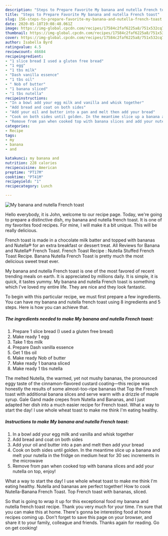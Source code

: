 ```yaml
---
description: "Steps to Prepare Favorite My banana and nutella French toast"
title: "Steps to Prepare Favorite My banana and nutella French toast"
slug: 156-steps-to-prepare-favorite-my-banana-and-nutella-french-toast
date: 2020-05-18T19:08:48.061Z
image: https://img-global.cpcdn.com/recipes/17584c2faf6225a8/751x532cq70/my-banana-and-nutella-french-toast-recipe-main-photo.jpg
thumbnail: https://img-global.cpcdn.com/recipes/17584c2faf6225a8/751x532cq70/my-banana-and-nutella-french-toast-recipe-main-photo.jpg
cover: https://img-global.cpcdn.com/recipes/17584c2faf6225a8/751x532cq70/my-banana-and-nutella-french-toast-recipe-main-photo.jpg
author: Isabella Byrd
ratingvalue: 4.5
reviewcount: 46684
recipeingredient:
- "1 slice bread I used a gluten free bread"
- "1 egg"
- "1 tbs milk"
- "Dash vanilla essence"
- "1 tbs oil"
- " Nob of butter"
- "1 banana sliced"
- "1 tbs nutella"
recipeinstructions:
- "In a bowl add your egg milk and vanilla and whisk together"
- "Add bread and coat on both sides"
- "Add your oil and butter into a pan and melt then add your bread"
- "Cook on both sides until golden. In the meantime slice up a banana and melt your nutella in the fridge on medium heat for 30 sec increments in the microwave"
- "Remove from pan when cooked top with banana slices and add your nutella on top, enjoy!"
categories:
- Recipe
tags:
- my
- banana
- and

katakunci: my banana and 
nutrition: 228 calories
recipecuisine: American
preptime: "PT17M"
cooktime: "PT41M"
recipeyield: "1"
recipecategory: Lunch

---
```



![My banana and nutella French toast](https://img-global.cpcdn.com/recipes/17584c2faf6225a8/751x532cq70/my-banana-and-nutella-french-toast-recipe-main-photo.jpg)

Hello everybody, it is John, welcome to our recipe page. Today, we're going to prepare a distinctive dish, my banana and nutella french toast. It is one of my favorites food recipes. For mine, I will make it a bit unique. This will be really delicious.

French toast is made in a chocolate milk batter and topped with bananas and Nutella® for an extra breakfast or dessert treat. All Reviews for Banana and Nutella® French Toast. French Toast Recipe : Nutella Stuffed French Toast Recipe. Banana Nutella French Toast is pretty much the most delicious sweet treat ever.

My banana and nutella French toast is one of the most favored of recent trending meals on earth. It is appreciated by millions daily. It is simple, it is quick, it tastes yummy. My banana and nutella French toast is something which I've loved my entire life. They are nice and they look fantastic.


To begin with this particular recipe, we must first prepare a few ingredients. You can have my banana and nutella french toast using 8 ingredients and 5 steps. Here is how you can achieve that.

<!--inarticleads1-->

##### The ingredients needed to make My banana and nutella French toast:

1. Prepare 1 slice bread (I used a gluten free bread)
1. Make ready 1 egg
1. Take 1 tbs milk
1. Prepare Dash vanilla essence
1. Get 1 tbs oil
1. Make ready  Nob of butter
1. Make ready 1 banana sliced
1. Make ready 1 tbs nutella


The melted Nutella, the warmed, yet not mushy bananas, the pronounced eggy taste of the cinnamon-flavored custard coating—this recipe was honestly the results of some almost-too-ripe bananas that Top the French toast with additional banana slices and serve warm with a drizzle of maple syrup. Gale Gand made crepes from Nutella and Bananas, and I just adapted her dish into a much easier recipe for French toast. What a way to start the day! I use whole wheat toast to make me think I&#39;m eating healthy. 

<!--inarticleads2-->

##### Instructions to make My banana and nutella French toast:

1. In a bowl add your egg milk and vanilla and whisk together
1. Add bread and coat on both sides
1. Add your oil and butter into a pan and melt then add your bread
1. Cook on both sides until golden. In the meantime slice up a banana and melt your nutella in the fridge on medium heat for 30 sec increments in the microwave
1. Remove from pan when cooked top with banana slices and add your nutella on top, enjoy!


What a way to start the day! I use whole wheat toast to make me think I&#39;m eating healthy. Nutella and bananas are perfect together! How to cook Nutella-Banana French Toast. Top French toast with bananas, sliced. 

So that is going to wrap it up for this exceptional food my banana and nutella french toast recipe. Thank you very much for your time. I'm sure that you can make this at home. There's gonna be interesting food at home recipes coming up. Don't forget to save this page on your browser, and share it to your family, colleague and friends. Thanks again for reading. Go on get cooking!
